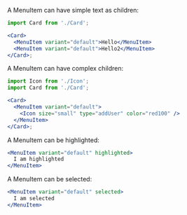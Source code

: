 A MenuItem can have simple text as children:

```jsx harmony
import Card from './Card';

<Card>
  <MenuItem variant="default">Hello</MenuItem>
  <MenuItem variant="default">Hello2</MenuItem>
</Card>;
```

A MenuItem can have complex children:

```jsx harmony
import Icon from './Icon';
import Card from './Card';

<Card>
  <MenuItem variant="default">
    <Icon size="small" type="addUser" color="red100" />
  </MenuItem>
</Card>;
```

A MenuItem can be highlighted:

```jsx harmony
<MenuItem variant="default" highlighted>
  I am highlighted
</MenuItem>
```

A MenuItem can be selected:

```jsx harmony
<MenuItem variant="default" selected>
  I am selected
</MenuItem>
```
